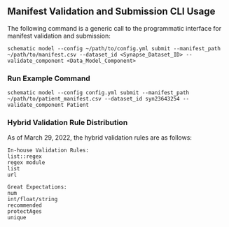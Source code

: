 ## Manifest Validation and Submission CLI Usage

The following command is a generic call to the programmatic interface for manifest validation and submission:

`schematic model --config ~/path/to/config.yml submit --manifest_path ~/path/to/manifest.csv --dataset_id <Synapse_Dataset_ID> --validate_component <Data_Model_Component>`

### Run Example Command

```schematic model --config config.yml submit --manifest_path ~/path/to/patient_manifest.csv --dataset_id syn23643254 --validate_component Patient```

### Hybrid Validation Rule Distribution
As of March 29, 2022, the hybrid validation rules are as follows:

    In-house Validation Rules:
    list::regex
    regex module
    list
    url

    Great Expectations:
    num
    int/float/string
    recommended
    protectAges
    unique